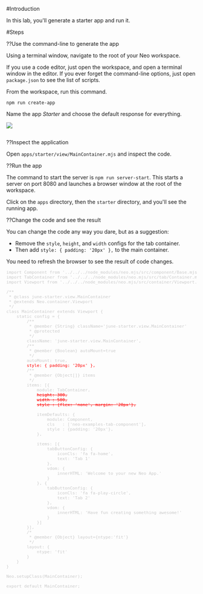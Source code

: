 #Introduction

In this lab, you'll generate a starter app and run it.

#Steps

??Use the command-line to generate the app

Using a terminal window, navigate to the root of your Neo workspace.

If you use a code editor, just open the workspace, and open a terminal
window in the editor. If you ever forget the command-line options, 
just open `package.json` to see the list of scripts.

From the workspace, run this command.

    npm run create-app

Name the app _Starter_ and choose the default response for everything.

<img src="https://s3.amazonaws.com/mjs.neo.learning.images/intro/NpmRunCreateApp.png"/>

<pre>
</pre>

??Inspect the application

Open `apps/starter/view/MainContainer.mjs` and inspect the code.

??Run the app
 
 The command to start the server is `npm run server-start`. This starts a server
 on port 8080 and launches a browser window at the root of the workspace. 

 Click on the `apps` directory, then the `starter` directory, and you'll see the
 running app.

??Change the code and see the result

You can change the code any way you dare, but as a suggestion:
- Remove the `style`, `height`, and `width` configs for the tab container. 
- Then add `style: { padding: '20px' },` to the main container. 

You need to refresh the browser to see the result of code changes.

<pre style="font-size: 80%; color:#cacaca;">
import Component from '../../../node_modules/neo.mjs/src/component/Base.mjs';
import TabContainer from '../../../node_modules/neo.mjs/src/tab/Container.mjs';
import Viewport from '../../../node_modules/neo.mjs/src/container/Viewport.mjs';

/**
 * @class june-starter.view.MainContainer
 * @extends Neo.container.Viewport
 */
class MainContainer extends Viewport {
    static config = {
        /**
         * @member {String} className='june-starter.view.MainContainer'
         * @protected
         */
        className: 'june-starter.view.MainContainer',
        /**
         * @member {Boolean} autoMount=true
         */
        autoMount: true,
        <span style="color:red;">style: { padding: '20px' },</span>
        /**
         * @member {Object[]} items
         */
        items: [{
            module: TabContainer,
            <s style="color:red;">height: 300,</s>
            <s style="color:red;">width : 500,</s>
            <s style="color:red;">style : {flex: 'none', margin: '20px'},</s>

            itemDefaults: {
                module: Component,
                cls   : ['neo-examples-tab-component'],
                style : {padding: '20px'},
            },

            items: [{
                tabButtonConfig: {
                    iconCls: 'fa fa-home',
                    text: 'Tab 1'
                },
                vdom: {
                    innerHTML: 'Welcome to your new Neo App.'
                }
            }, {
                tabButtonConfig: {
                    iconCls: 'fa fa-play-circle',
                    text: 'Tab 2'
                },
                vdom: {
                    innerHTML: 'Have fun creating something awesome!'
                }
            }]
        }],
        /*
         * @member {Object} layout={ntype:'fit'}
         */
        layout: {
            ntype: 'fit'
        }
    }
}

Neo.setupClass(MainContainer);

export default MainContainer;
</pre>
